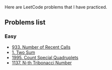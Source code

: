 Here are LeetCode problems that I have practiced. 

## Problems list

### Easy
* [933. Number of Recent Calls](https://leetcode.com/problems/number-of-recent-calls/description/)
* [1. Two Sum](https://leetcode.com/problems/two-sum/description/)
* [1995. Count Special Quadruplets](https://leetcode.com/problems/count-special-quadruplets/description/)
* [1137. N-th Tribonacci Number](https://leetcode.com/problems/n-th-tribonacci-number/description/)

